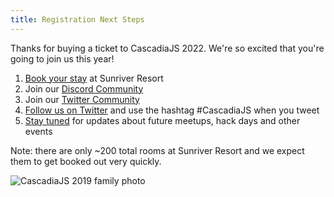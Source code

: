 ```yaml
---
title: Registration Next Steps
---
```

Thanks for buying a ticket to CascadiaJS 2022. We're so excited that you're going to join us this year!

1. [Book your stay](https://www.sunriverresort.com/group-stays/cascadia-js-2022) at Sunriver Resort
1. Join our [Discord Community](https://discord.gg/cascadiajs)
1. Join our [Twitter Community](https://twitter.com/i/communities/1496715959104466947)
1. [Follow us on Twitter](https://twitter.com/CascadiaJS) and use the hashtag #CascadiaJS when you tweet
1. [Stay tuned](https://cascadiajs.com/signup) for updates about future meetups, hack days and other events

Note: there are only ~200 total rooms at Sunriver Resort and we expect them to get booked out very quickly.

![CascadiaJS 2019 family photo](/images/past/cjs19-family.jpg)
